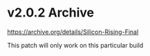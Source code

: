 # v2.0.2 Archive
https://archive.org/details/Silicon-Rising-Final

This patch will only work on this particular build
